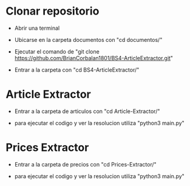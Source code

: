 # Clonar repositorio

- Abrir una terminal

- Ubicarse en la carpeta documentos con "cd documentos/"

- Ejecutar el comando de "git clone https://github.com/BrianCorbalan1801/BS4-ArticleExtractor.git"

- Entrar a la carpeta con "cd BS4-ArticleExtractor/"

# Article Extractor

- Entrar a la carpeta de articulos con "cd Article-Extractor/"

- para ejecutar el codigo y ver la resolucion utiliza "python3 main.py"


# Prices Extractor

- Entrar a la carpeta de precios con "cd Prices-Extractor/"

-  para ejecutar el codigo y ver la resolucion utiliza "python3 main.py"